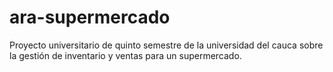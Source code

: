 # ara-supermercado
Proyecto universitario de quinto semestre de la universidad del cauca sobre la gestión de inventario y ventas para un supermercado.
